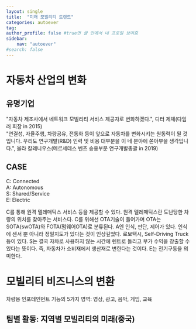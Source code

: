 ```yaml
---
layout: single
title:  "미래 모빌리티 트렌드"
categories: autoever
tag:
author_profile: false #true면 글 안에서 내 프로필 보여줌
sidebar:
    nav: "autoever"
#search: false
---
```


# 자동차 산업의 변화

## 유명기업

"자동차 제조사에서 네트워크 모빌리티 서비스 제공자로 변화하겠다.", 디터 제체(다임러 회장 in 2015)   
"연결성, 자율주행, 차량공유, 전동화 등이 앞으로 자동차를 변화시키는 원동력이 될 것입니다. 우리도 연구개발(R&D) 인력 및 비용 대부분을 이 네 분야에 쏟아부을 생각입니다.", 올라 칼레니우스(메르세데스 벤츠 승용부분 연구개발총괄 in 2019)   

## CASE

C: Connected   
A: Autonomous   
S: Shared/Service   
E: Electric   

C를 통해 원격 텔레매틱스 서비스 등을 제공할 수 있다. 원격 텔레매틱스란 도난당한 차량의 위치를 찾아주는 서비스다. C를 위해선 OTA기술이 들어가며 OTA는 SOTA(swOTA)와 FOTA(펌웨어OTA)로 분류된다. 
A엔 인식, 판단, 제어가 있다. 인식에 센서 뿐 아니라 정밀지도가 있다는 것이 인상깊었다. 로보택시, Self-Driving Truck 등이 있다. S는 결국 자차로 사용하지 않는 시간에 
렌트로 돌리고 부가 수익을 창출할 수 있다는 뜻이다. 즉, 자동차가 소비재에서 생산재로 변한다는 것이다. E는 전기구동을 의미한다.

# 모빌리티 비즈니스의 변환

차량용 인포테인먼트 기능의 5가지 영역: 영상, 광고, 음악, 게임, 교육   
## 팀별 활동: 지역별 모빌리티의 미래(중국)


